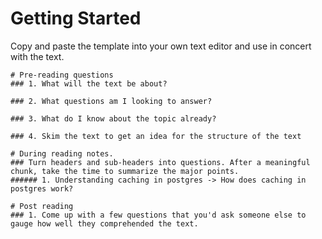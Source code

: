 # Getting Started
Copy and paste the template into your own text editor and use in concert with the text.

```
# Pre-reading questions
### 1. What will the text be about?

### 2. What questions am I looking to answer?

### 3. What do I know about the topic already?

### 4. Skim the text to get an idea for the structure of the text

# During reading notes. 
### Turn headers and sub-headers into questions. After a meaningful chunk, take the time to summarize the major points.
###### 1. Understanding caching in postgres -> How does caching in postgres work?

# Post reading
### 1. Come up with a few questions that you'd ask someone else to gauge how well they comprehended the text.

```
